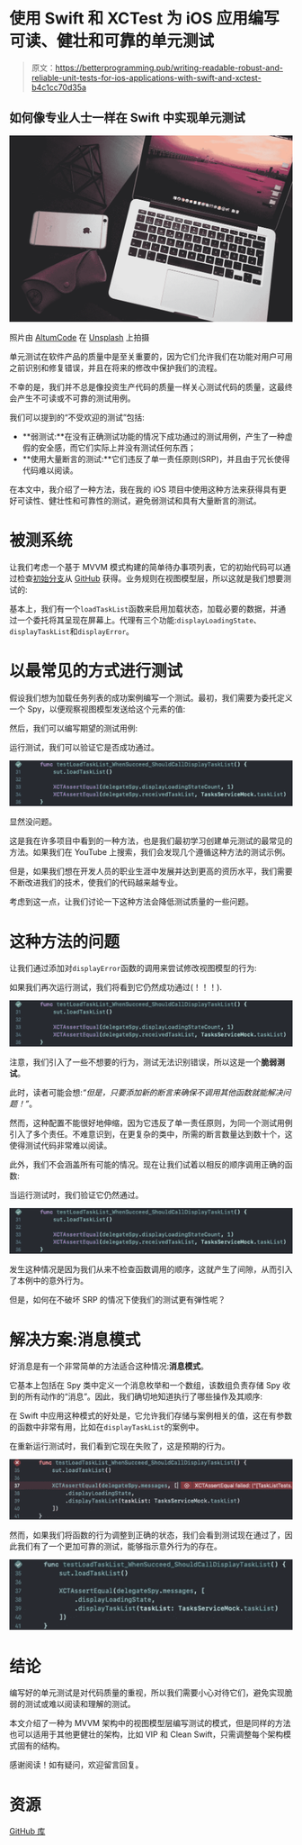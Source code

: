 # 使用 Swift 和 XCTest 为 iOS 应用编写可读、健壮和可靠的单元测试

> 原文：<https://betterprogramming.pub/writing-readable-robust-and-reliable-unit-tests-for-ios-applications-with-swift-and-xctest-b4c1cc70d35a>

## 如何像专业人士一样在 Swift 中实现单元测试

![](img/4d785fbd47558c2504ffdd50f5ab6800.png)

照片由 [AltumCode](https://unsplash.com/photos/dsOvZnqGawg) 在 [Unsplash](https://unsplash.com/) 上拍摄

单元测试在软件产品的质量中是至关重要的，因为它们允许我们在功能对用户可用之前识别和修复错误，并且在将来的修改中保护我们的流程。

不幸的是，我们并不总是像投资生产代码的质量一样关心测试代码的质量，这最终会产生不可读或不可靠的测试用例。

我们可以提到的“不受欢迎的测试”包括:

*   **弱测试:**在没有正确测试功能的情况下成功通过的测试用例，产生了一种虚假的安全感，而它们实际上并没有测试任何东西；
*   **使用大量断言的测试:**它们违反了单一责任原则(SRP)，并且由于冗长使得代码难以阅读。

在本文中，我介绍了一种方法，我在我的 iOS 项目中使用这种方法来获得具有更好可读性、健壮性和可靠性的测试，避免弱测试和具有大量断言的测试。

# 被测系统

让我们考虑一个基于 MVVM 模式构建的简单待办事项列表，它的初始代码可以通过检查[初始分支](https://github.com/gabrielmoreira-dev/task-list-ios/tree/initial)从 [GitHub](https://github.com/gabrielmoreira-dev/task-list-ios/) 获得。业务规则在视图模型层，所以这就是我们想要测试的:

基本上，我们有一个`loadTaskList`函数来启用加载状态，加载必要的数据，并通过一个委托将其呈现在屏幕上。代理有三个功能:`displayLoadingState`、`displayTaskList`和`displayError`。

# 以最常见的方式进行测试

假设我们想为加载任务列表的成功案例编写一个测试。最初，我们需要为委托定义一个 Spy，以便观察视图模型发送给这个元素的值:

然后，我们可以编写期望的测试用例:

运行测试，我们可以验证它是否成功通过。

![](img/5a565ca8012f3f1b058e2a516acb3ea5.png)

显然没问题。

这是我在许多项目中看到的一种方法，也是我们最初学习创建单元测试的最常见的方法。如果我们在 YouTube 上搜索，我们会发现几个遵循这种方法的测试示例。

但是，如果我们想在开发人员的职业生涯中发展并达到更高的资历水平，我们需要不断改进我们的技术，使我们的代码越来越专业。

考虑到这一点，让我们讨论一下这种方法会降低测试质量的一些问题。

# 这种方法的问题

让我们通过添加对`displayError`函数的调用来尝试修改视图模型的行为:

如果我们再次运行测试，我们将看到它仍然成功通过(！！！).

![](img/5a565ca8012f3f1b058e2a516acb3ea5.png)

注意，我们引入了一些不想要的行为，测试无法识别错误，所以这是一个**脆弱测试**。

此时，读者可能会想:*“但是，只要添加新的断言来确保不调用其他函数就能解决问题！”*。

然而，这种配置不能很好地伸缩，因为它违反了单一责任原则，为同一个测试用例引入了多个责任。不难意识到，在更复杂的类中，所需的断言数量达到数十个，这使得测试代码非常难以阅读。

此外，我们不会涵盖所有可能的情况。现在让我们试着以相反的顺序调用正确的函数:

当运行测试时，我们验证它仍然通过。

![](img/5a565ca8012f3f1b058e2a516acb3ea5.png)

发生这种情况是因为我们从来不检查函数调用的顺序，这就产生了间隙，从而引入了本例中的意外行为。

但是，如何在不破坏 SRP 的情况下使我们的测试更有弹性呢？

# 解决方案:消息模式

好消息是有一个非常简单的方法适合这种情况:**消息模式**。

它基本上包括在 Spy 类中定义一个消息枚举和一个数组，该数组负责存储 Spy 收到的所有动作的“消息”。因此，我们确切地知道执行了哪些操作及其顺序:

在 Swift 中应用这种模式的好处是，它允许我们存储与案例相关的值，这在有参数的函数中非常有用，比如在`displayTaskList`的案例中。

在重新运行测试时，我们看到它现在失败了，这是预期的行为。

![](img/aa2e23e850c3e69a8524d1e0481b4438.png)

然而，如果我们将函数的行为调整到正确的状态，我们会看到测试现在通过了，因此我们有了一个更加可靠的测试，能够指示意外行为的存在。

![](img/339f2dd2df1837fe1b9e96ac213b408e.png)

# 结论

编写好的单元测试是对代码质量的重视，所以我们需要小心对待它们，避免实现脆弱的测试或难以阅读和理解的测试。

本文介绍了一种为 MVVM 架构中的视图模型层编写测试的模式，但是同样的方法也可以适用于其他更健壮的架构，比如 VIP 和 Clean Swift，只需调整每个架构模式固有的结构。

感谢阅读！如有疑问，欢迎留言回复。

# 资源

[GitHub 库](https://github.com/gabrielmoreira-dev/task-list-ios/)